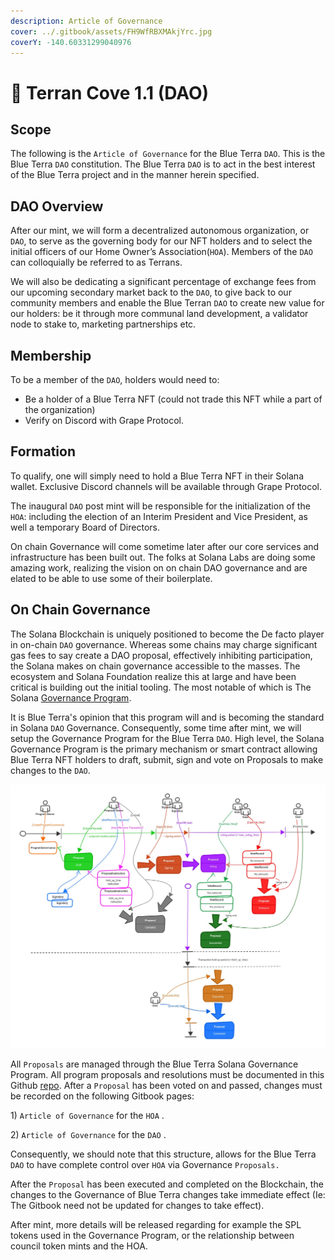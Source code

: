 ```yaml
---
description: Article of Governance
cover: ../.gitbook/assets/FH9WfRBXMAkjYrc.jpg
coverY: -140.60331299040976
---
```


# 🌊 Terran Cove 1.1 (DAO)

## Scope

The following is the `Article of Governance` for the Blue Terra `DAO`. This is the Blue Terra `DAO` constitution. The Blue Terra `DAO` is to act in the best interest of the Blue Terra project and in the manner herein specified. &#x20;



## DAO Overview

After our mint, we will form a decentralized autonomous organization, or `DAO`, to serve as the governing body for our NFT holders and to select the initial officers of our Home Owner’s Association(`HOA`). Members of the `DAO` can colloquially be referred to as Terrans.

We will also be dedicating a significant percentage of exchange fees from our upcoming secondary market back to the `DAO`, to give back to our community members and enable the Blue Terran `DAO` to create new value for our holders: be it through more communal land development, a validator node to stake to, marketing partnerships etc.&#x20;

## Membership

To be a member of the `DAO`, holders would need to:

* Be a holder of a Blue Terra NFT (could not trade this NFT while a part of the organization)
* Verify on Discord with Grape Protocol.

## Formation

To qualify, one will simply need to hold a Blue Terra NFT in their Solana wallet. Exclusive Discord channels will be available through Grape Protocol.&#x20;

The inaugural `DAO` post mint will be responsible for the initialization of the `HOA`: including the election of an Interim President and Vice President, as well a temporary Board of Directors.&#x20;

On chain Governance will come sometime later after our core services and infrastructure has been built out. The folks at Solana Labs are doing some amazing work, realizing the vision on on chain DAO governance and are elated to be able to use some of their boilerplate.&#x20;

## On Chain Governance

The Solana Blockchain is uniquely positioned to become the De facto player in on-chain `DAO` governance. Whereas some chains may charge significant gas fees to say create a DAO proposal, effectively inhibiting participation, the Solana makes on chain governance accessible to the masses. The ecosystem and Solana Foundation realize this at large and have been critical is building out the initial tooling. The most notable of which is The Solana [Governance Program](https://github.com/solana-labs/solana-program-library/tree/master/governance).&#x20;

It is Blue Terra's opinion that this program will and is becoming the standard in Solana `DAO` Governance. Consequently, some time after mint, we will setup the Governance Program for the Blue Terra `DAO`. High level, the Solana Governance Program is the primary mechanism or smart contract allowing Blue Terra NFT holders to draft, submit, sign and vote on Proposals to make changes to the `DAO`.

![Solana Governance Program User Flow](../.gitbook/assets/governance-workflow.jpg)

All `Proposals` are managed through the Blue Terra Solana Governance Program. All program proposals and resolutions must be documented in this Github [repo](https://github.com/Blue-Terra/blueterra-gitbook). After a `Proposal` has been voted on and passed, changes must be recorded on the following Gitbook pages:

&#x20;1\) `Article of Governance` for the `HOA` .

2\) `Article of Governance` for the `DAO` .

Consequently, we should note that this structure, allows for the Blue Terra `DAO` to have complete control over `HOA` via Governance `Proposals.`

After the `Proposal` has been executed and completed on the Blockchain, the changes to the Governance of Blue Terra changes take immediate effect (Ie: The Gitbook need not be updated for changes to take effect).&#x20;

After mint, more details will be released regarding for example the SPL tokens used in the Governance Program, or the relationship between council token mints and the HOA.&#x20;

